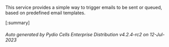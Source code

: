 






This service provides a simple way to trigger emails to be sent or queued, based on predefined email templates.

[:summary]

###### Auto generated by Pydio Cells Enterprise Distribution v4.2.4-rc2 on 12-Jul-2023
